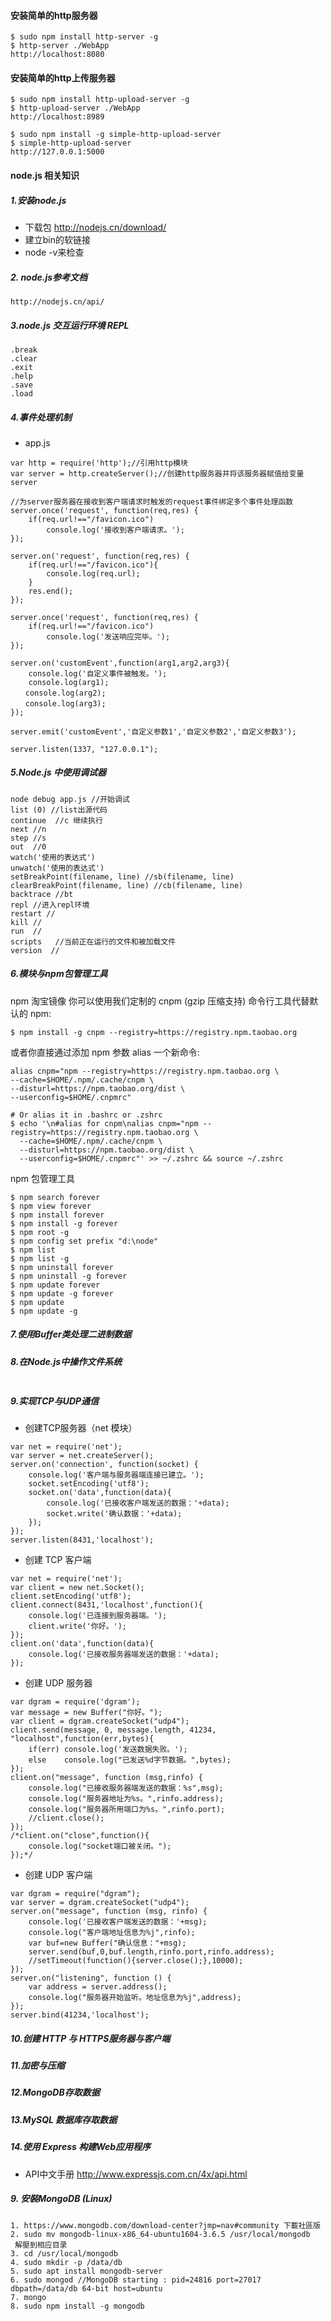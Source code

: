 #### 安装简单的http服务器
```
$ sudo npm install http-server -g
$ http-server ./WebApp
http://localhost:8080
```

#### 安装简单的http上传服务器
```
$ sudo npm install http-upload-server -g
$ http-upload-server ./WebApp
http://localhost:8989
```

```
$ sudo npm install -g simple-http-upload-server
$ simple-http-upload-server
http://127.0.0.1:5000
```
#### node.js 相关知识
##### 1.安装node.js
* 下载包 http://nodejs.cn/download/
* 建立bin的软链接
* node -v来检查


##### 2. node.js参考文档
```
http://nodejs.cn/api/
```

##### 3.node.js 交互运行环境 REPL
```
.break
.clear
.exit
.help
.save
.load
```

##### 4.事件处理机制
* app.js

```
var http = require('http');//引用http模块
var server = http.createServer();//创建http服务器并将该服务器赋值给变量server

//为server服务器在接收到客户端请求时触发的request事件绑定多个事件处理函数
server.once('request', function(req,res) {
    if(req.url!=="/favicon.ico")
        console.log('接收到客户端请求。');
});

server.on('request', function(req,res) { 
    if(req.url!=="/favicon.ico"){
        console.log(req.url);
    }
    res.end();
});

server.once('request', function(req,res) {
    if(req.url!=="/favicon.ico")
        console.log('发送响应完毕。');
});

server.on('customEvent',function(arg1,arg2,arg3){
    console.log('自定义事件被触发。');
    console.log(arg1);
　　console.log(arg2);
　　console.log(arg3);
});

server.emit('customEvent','自定义参数1','自定义参数2','自定义参数3');

server.listen(1337, "127.0.0.1");

```

##### 5.Node.js 中使用调试器

```
node debug app.js //开始调试
list (0) //list出源代码
continue  //c 继续执行
next //n
step //s
out  //0
watch('使用的表达式')
unwatch('使用的表达式')
setBreakPoint(filename, line) //sb(filename, line)
clearBreakPoint(filename, line) //cb(filename, line)
backtrace //bt
repl //进入repl环境 
restart //
kill //
run  //
scripts   //当前正在运行的文件和被加载文件
version  //
``` 

##### 6.模块与npm包管理工具

npm 淘宝镜像
你可以使用我们定制的 cnpm (gzip 压缩支持) 命令行工具代替默认的 npm:

```
$ npm install -g cnpm --registry=https://registry.npm.taobao.org

```
或者你直接通过添加 npm 参数 alias 一个新命令:

```
alias cnpm="npm --registry=https://registry.npm.taobao.org \
--cache=$HOME/.npm/.cache/cnpm \
--disturl=https://npm.taobao.org/dist \
--userconfig=$HOME/.cnpmrc"

# Or alias it in .bashrc or .zshrc
$ echo '\n#alias for cnpm\nalias cnpm="npm --registry=https://registry.npm.taobao.org \
  --cache=$HOME/.npm/.cache/cnpm \
  --disturl=https://npm.taobao.org/dist \
  --userconfig=$HOME/.cnpmrc"' >> ~/.zshrc && source ~/.zshrc
```

npm 包管理工具 

```
$ npm search forever
$ npm view forever
$ npm install forever
$ npm install -g forever
$ npm root -g
$ npm config set prefix "d:\node"
$ npm list
$ npm list -g
$ npm uninstall forever
$ npm uninstall -g forever
$ npm update forever
$ npm update -g forever
$ npm update
$ npm update -g

```

##### 7.使用Buffer类处理二进制数据

##### 8.在Node.js中操作文件系统

```

```


##### 9.实现TCP与UDP通信
 

* 创建TCP服务器（net 模块）

```
var net = require('net');
var server = net.createServer();
server.on('connection', function(socket) {
    console.log('客户端与服务器端连接已建立。');
    socket.setEncoding('utf8');
    socket.on('data',function(data){
        console.log('已接收客户端发送的数据：'+data);
        socket.write('确认数据：'+data);    
    });
});
server.listen(8431,'localhost');
```

* 创建 TCP 客户端

```
var net = require('net');
var client = new net.Socket();
client.setEncoding('utf8');
client.connect(8431,'localhost',function(){
    console.log('已连接到服务器端。');
    client.write('你好。');
});
client.on('data',function(data){
    console.log('已接收服务器端发送的数据：'+data); 
});
```

* 创建 UDP 服务器

```
var dgram = require('dgram');
var message = new Buffer("你好。");
var client = dgram.createSocket("udp4");
client.send(message, 0, message.length, 41234, "localhost",function(err,bytes){
    if(err) console.log('发送数据失败。');
    else    console.log("已发送%d字节数据。",bytes);
});
client.on("message", function (msg,rinfo) {
    console.log("已接收服务器端发送的数据：%s",msg);
    console.log("服务器地址为%s。",rinfo.address);
    console.log("服务器所用端口为%s。",rinfo.port);
    //client.close();
});
/*client.on("close",function(){
    console.log("socket端口被关闭。");
});*/
```

* 创建 UDP 客户端

```
var dgram = require("dgram");
var server = dgram.createSocket("udp4");
server.on("message", function (msg, rinfo) {
    console.log('已接收客户端发送的数据：'+msg);
    console.log("客户端地址信息为%j",rinfo);
    var buf=new Buffer("确认信息："+msg);
    server.send(buf,0,buf.length,rinfo.port,rinfo.address);    
    //setTimeout(function(){server.close();},10000);
});
server.on("listening", function () {
    var address = server.address();
    console.log("服务器开始监听。地址信息为%j",address);
});
server.bind(41234,'localhost');  
```


##### 10.创建 HTTP 与 HTTPS服务器与客户端




##### 11.加密与压缩

##### 12.MongoDB存取数据

##### 13.MySQL 数据库存取数据

##### 14.使用 Express 构建Web应用程序
* API中文手册 http://www.expressjs.com.cn/4x/api.html

##### 9. 安裝MongoDB (Linux)

``` 
1. https://www.mongodb.com/download-center?jmp=nav#community 下載社區版
2. sudo mv mongodb-linux-x86_64-ubuntu1604-3.6.5 /usr/local/mongodb 解壓到相应目录
3. cd /usr/local/mongodb
4. sudo mkdir -p /data/db
5. sudo apt install mongodb-server6. sudo mongod //MongoDB starting : pid=24816 port=27017 dbpath=/data/db 64-bit host=ubuntu
7. mongo
8. sudo npm install -g mongodb

```





